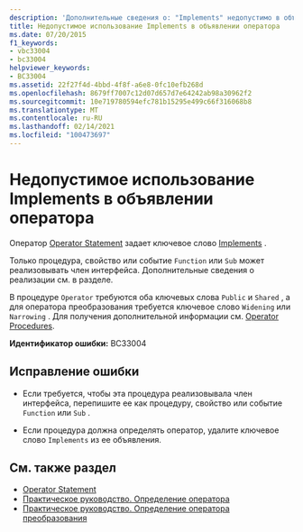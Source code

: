 ```yaml
---
description: 'Дополнительные сведения о: "Implements" недопустимо в объявлении оператора'
title: Недопустимое использование Implements в объявлении оператора
ms.date: 07/20/2015
f1_keywords:
- vbc33004
- bc33004
helpviewer_keywords:
- BC33004
ms.assetid: 22f27f4d-4bbd-4f8f-a6e8-0fc10efb268d
ms.openlocfilehash: 8679ff7007c12d07d657d7e64242ab98a30962f2
ms.sourcegitcommit: 10e719780594efc781b15295e499c66f316068b8
ms.translationtype: MT
ms.contentlocale: ru-RU
ms.lasthandoff: 02/14/2021
ms.locfileid: "100473697"
---
```

# <a name="implements-is-not-valid-on-operator-declaration"></a>Недопустимое использование Implements в объявлении оператора

Оператор [Operator Statement](../language-reference/statements/operator-statement.md) задает ключевое слово [Implements](../language-reference/statements/implements-clause.md) .  
  
 Только процедура, свойство или событие `Function` или `Sub` может реализовывать член интерфейса. Дополнительные сведения о реализации см. в разделе.  
  
 В процедуре `Operator` требуются оба ключевых слова `Public` и `Shared` , а для оператора преобразования требуется ключевое слово `Widening` или `Narrowing` . Для получения дополнительной информации см. [Operator Procedures](../programming-guide/language-features/procedures/operator-procedures.md).  
  
 **Идентификатор ошибки:** BC33004  
  
## <a name="to-correct-this-error"></a>Исправление ошибки  
  
- Если требуется, чтобы эта процедура реализовывала член интерфейса, перепишите ее как процедуру, свойство или событие `Function` или `Sub` .  
  
- Если процедура должна определять оператор, удалите ключевое слово `Implements` из ее объявления.  
  
## <a name="see-also"></a>См. также раздел

- [Operator Statement](../language-reference/statements/operator-statement.md)
- [Практическое руководство. Определение оператора](../programming-guide/language-features/procedures/how-to-define-an-operator.md)
- [Практическое руководство. Определение оператора преобразования](../programming-guide/language-features/procedures/how-to-define-a-conversion-operator.md)
